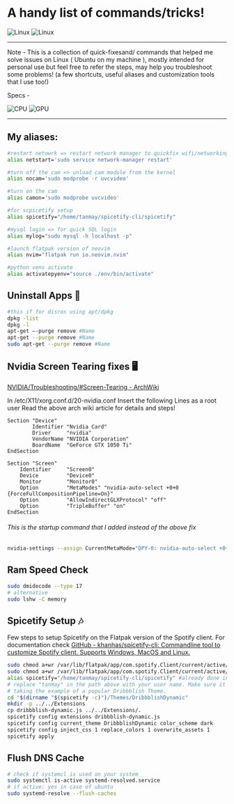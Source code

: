 # A handy list of commands/tricks!

![Linux](https://img.shields.io/badge/Linux-FCC624?style=for-the-badge&logo=linux&logoColor=black)
![Linux](https://img.shields.io/badge/Ubuntu-E95420?style=for-the-badge&logo=ubuntu&logoColor=white)

---

Note - This is a collection of quick-fixesand/ commands that helped me solve issues on Linux ( Ubuntu on my machine ), mostly intended for personal use but feel free to refer the steps, may help you troubleshoot some problems! (a few shortcuts, useful aliases and customization tools that I use too!)

Specs - 

![CPU](https://img.shields.io/badge/Intel-Core_i5_9th-0071C5?style=for-the-badge&logo=intel&logoColor=white)
![GPU](https://img.shields.io/badge/NVIDIA-GTX1660ti-76B900?style=for-the-badge&logo=nvidia&logoColor=white)

---

## My aliases:

```bash
#restart netowrk => restart network manager to quickfix wifi/networking issue. See flush DNS Cache for another network troubleshooting step 
alias netstart='sudo service network-manager restart'

#turn off the cam => unload cam module from the kernel
alias nocam='sudo modprobe -r uvcvideo'

#turn on the cam
alias camon='sudo modprobe uvcvideo'

#for scpicetify setup
alias spicetify="/home/tanmay/spicetify-cli/spicetify"

#mysql login => for quick SQL login
alias mylog="sudo mysql -h localhost -p"

#launch flatpak version of neovim
alias nvim="flatpak run io.neovim.nvim"

#python venv activate
alias activatepyenv="source ./env/bin/activate"

```

## Uninstall Apps 📲

```bash
#this if for disros using apt/dpkg
dpkg -list
dpkg -l
apt-get –-purge remove #Name
apt-get --purge remove #Name
sudo apt-get --purge remove #Name
```

## Nvidia Screen Tearing fixes 🖥

[NVIDIA/Troubleshooting/#Screen-Tearing - ArchWiki](https://wiki.archlinux.org/index.php/NVIDIA/Troubleshooting#Avoid_screen_tearing)

In /etc/X11/xorg.conf.d/20-nvidia.conf Insert the following Lines as a root user
Read the above arch wiki article for details and steps!

```
Section "Device"
        Identifier "Nvidia Card"
        Driver     "nvidia"
        VendorName "NVIDIA Corporation"
        BoardName  "GeForce GTX 1050 Ti"
EndSection

Section "Screen"
    Identifier     "Screen0"
    Device         "Device0"
    Monitor        "Monitor0"
    Option         "MetaModes" "nvidia-auto-select +0+0 {ForceFullCompositionPipeline=On}"
    Option         "AllowIndirectGLXProtocol" "off"
    Option         "TripleBuffer" "on"
EndSection
```

###### This is the startup command that I added instead of the above fix

```bash
nvidia-settings --assign CurrentMetaMode="DPY-0: nvidia-auto-select +0+0 {ForceCompositionPipeline=On}"
```

## Ram Speed Check

```bash
sudo dmidecode --type 17
# alternative 
sudo lshw -C memory
```

## Spicetify Setup 🎶

Few steps to setup Spicetify on the Flatpak version of the Spotify client. For documentation check [GitHub - khanhas/spicetify-cli: Commandline tool to customize Spotify client. Supports Windows, MacOS and Linux.](https://github.com/khanhas/spicetify-cli)

```bash
sudo chmod a+wr /var/lib/flatpak/app/com.spotify.Client/current/active/files/extra/share/spotify
sudo chmod a+wr /var/lib/flatpak/app/com.spotify.Client/current/active/files/extra/share/spotify/Apps -R
alias spicetify="/home/tanmay/spicetify-cli/spicetify" #already done in my system
# replace "tanmay" in the path above with your user name. Make sure it is the path to the spicetify executable in your system
# taking the example of a popular Dribbblish Theme.
cd "$(dirname "$(spicetify -c)")/Themes/DribbblishDynamic"
mkdir -p ../../Extensions
cp dribbblish-dynamic.js ../../Extensions/.
spicetify config extensions dribbblish-dynamic.js
spicetify config current_theme DribbblishDynamic color_scheme dark
spicetify config inject_css 1 replace_colors 1 overwrite_assets 1
spicetify apply
```

## Flush DNS Cache

```bash
# check if systemcl is used on your system 
sudo systemctl is-active systemd-resolved.service
# if active: yes in case of ubuntu
sudo systemd-resolve --flush-caches
```
